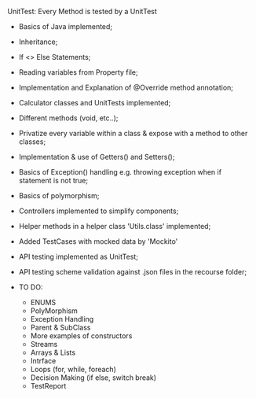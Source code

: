 UnitTest: Every Method is tested by a UnitTest
* Basics of Java implemented;
* Inheritance;
* If <> Else Statements;
* Reading variables from Property file;
* Implementation and Explanation of @Override method annotation;
* Calculator classes and UnitTests implemented;
* Different methods (void, etc..);
* Privatize every variable within a class & expose with a method to other classes;
* Implementation & use of Getters() and Setters();
* Basics of Exception() handling e.g. throwing exception when if statement is not true;
* Basics of polymorphism;
* Controllers implemented to simplify components;
* Helper methods in a helper class 'Utils.class' implemented;
* Added TestCases with mocked data by 'Mockito'

* API testing implemented as UnitTest;
* API testing scheme validation against .json files in the recourse folder;

* TO DO:
    * ENUMS
    * PolyMorphism
    * Exception Handling
    * Parent & SubClass
    * More examples of constructors
    * Streams
    * Arrays & Lists
    * Intrface
    * Loops (for, while, foreach)
    * Decision Making (if else, switch break)
    * TestReport
